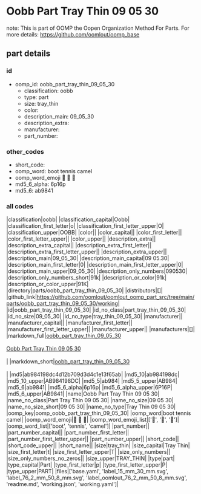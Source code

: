 # Oobb Part Tray Thin 09 05 30  

note: This is part of OOMP the Oopen Organization Method For Parts. For more details: https://github.com/oomlout/oomp_base

##  part details





### id
* oomp_id: oobb_part_tray_thin_09_05_30
  * classification: oobb
  * type: part
  * size: tray_thin
  * color: 
  * description_main: 09_05_30
  * description_extra: 
  * manufacturer: 
  * part_number: 

### other_codes
* short_code: 
* oomp_word: boot tennis camel
* oomp_word_emoji :boot: :tennis: :camel:
* md5_6_alpha: 6p16p
* md5_6: ab9841

### all codes 
|classification|oobb|
|classification_capital|Oobb|
|classification_first_letter|o|
|classification_first_letter_upper|O|
|classification_upper|OOBB|
|color||
|color_capital||
|color_first_letter||
|color_first_letter_upper||
|color_upper||
|description_extra||
|description_extra_capital||
|description_extra_first_letter||
|description_extra_first_letter_upper||
|description_extra_upper||
|description_main|09_05_30|
|description_main_capital|09 05.30|
|description_main_first_letter|0|
|description_main_first_letter_upper|0|
|description_main_upper|09_05_30|
|description_only_numbers|090530|
|description_only_numbers_short|91k|
|description_or_color|91k|
|description_or_color_upper|91K|
|directory|parts/oobb_part_tray_thin_09_05_30|
|distributors|[]|
|github_link|https://github.com/oomlout/oomlout_oomp_part_src/tree/main/parts/oobb_part_tray_thin_09_05_30/working|
|id|oobb_part_tray_thin_09_05_30|
|id_no_class|part_tray_thin_09_05_30|
|id_no_size|09_05_30|
|id_no_type|tray_thin_09_05_30|
|manufacturer||
|manufacturer_capital||
|manufacturer_first_letter||
|manufacturer_first_letter_upper||
|manufacturer_upper||
|manufacturers|[]|
|markdown_full|[oobb_part_tray_thin_09_05_30](https://github.com/oomlout/oomlout_oomp_part_src/tree/main/parts/oobb_part_tray_thin_09_05_30/working)<br>[](https://github.com/oomlout/oomlout_oomp_part_src/tree/main/parts/oobb_part_tray_thin_09_05_30/working)<br>[Oobb Part Tray Thin 09 05 30](https://github.com/oomlout/oomlout_oomp_part_src/tree/main/parts/oobb_part_tray_thin_09_05_30/working)<br><br>|
|markdown_short|[oobb_part_tray_thin_09_05_30](https://github.com/oomlout/oomlout_oomp_part_src/tree/main/parts/oobb_part_tray_thin_09_05_30/working)<br><br>|
|md5|ab984198dc4d12b709d3d4c1e13f65ab|
|md5_10|ab984198dc|
|md5_10_upper|AB984198DC|
|md5_5|ab984|
|md5_5_upper|AB984|
|md5_6|ab9841|
|md5_6_alpha|6p16p|
|md5_6_alpha_upper|6P16P|
|md5_6_upper|AB9841|
|name|Oobb Part Tray Thin 09 05 30|
|name_no_class|Part Tray Thin 09 05 30|
|name_no_size|09 05 30|
|name_no_size_short|09 05 30|
|name_no_type|Tray Thin 09 05 30|
|oomp_key|oomp_oobb_part_tray_thin_09_05_30|
|oomp_word|boot tennis camel|
|oomp_word_emoji|:boot: :tennis: :camel:|
|oomp_word_emoji_list|[':boot:', ':tennis:', ':camel:']|
|oomp_word_list|['boot', 'tennis', 'camel']|
|part_number||
|part_number_capital||
|part_number_first_letter||
|part_number_first_letter_upper||
|part_number_upper||
|short_code||
|short_code_upper||
|short_name||
|size|tray_thin|
|size_capital|Tray Thin|
|size_first_letter|t|
|size_first_letter_upper|T|
|size_only_numbers||
|size_only_numbers_no_zeros||
|size_upper|TRAY_THIN|
|type|part|
|type_capital|Part|
|type_first_letter|p|
|type_first_letter_upper|P|
|type_upper|PART|
|files|['base.yaml', 'label_15_mm_30_mm.svg', 'label_76_2_mm_50_8_mm.svg', 'label_oomlout_76_2_mm_50_8_mm.svg', 'readme.md', 'working.json', 'working.yaml']|
